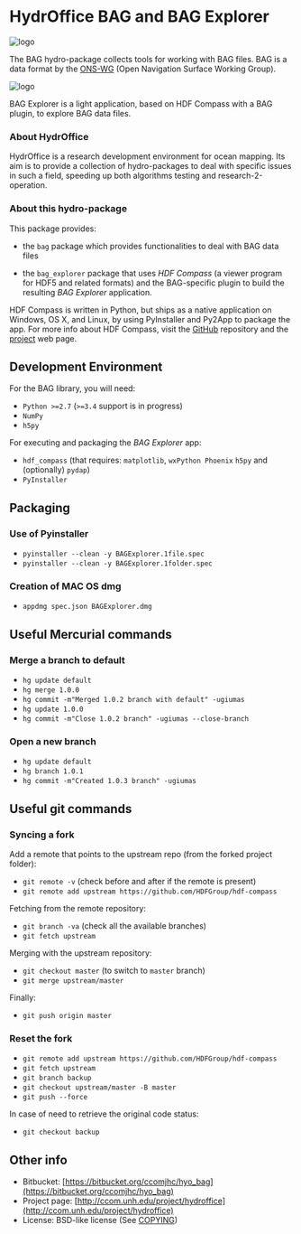 HydrOffice BAG and BAG Explorer
===========

![logo](https://bitbucket.org/ccomjhc/hyo_bag/raw/tip/hydroffice/bag/gui/media/favicon.png)

The BAG hydro-package collects tools for working with BAG files. BAG is a data format by the [ONS-WG](http://www.opennavsurf.org/) (Open Navigation Surface Working Group).

![logo](https://bitbucket.org/ccomjhc/hyo_bag/raw/tip/hydroffice/bag_explorer/media/BAGExplorer_128.png)

BAG Explorer is a light application, based on HDF Compass with a BAG plugin, to explore BAG data files.

### About HydrOffice

HydrOffice is a research development environment for ocean mapping. Its aim is to provide a collection of hydro-packages to deal with specific issues in such a field, speeding up both algorithms testing and research-2-operation.

### About this hydro-package

This package provides:

* the `bag` package which provides functionalities to deal with BAG data files

* the `bag_explorer` package that uses *HDF Compass* (a viewer program for HDF5 and related formats) and the BAG-specific plugin to build the resulting *BAG Explorer* application.  

HDF Compass is written in Python, but ships as a native application on Windows, OS X, and Linux, by using PyInstaller and Py2App to package the app.
For more info about HDF Compass, visit the [GitHub](http://github.com/HDFGroup/hdf-compass) repository and the [project](https://www.hdfgroup.org/projects/compass/) web page.


Development Environment
-----------------------

For the BAG library, you will need:

* `Python >=2.7` (`>=3.4` support is in progress)
* `NumPy`
* `h5py`

For executing and packaging the *BAG Explorer* app:

* `hdf_compass` (that requires: `matplotlib`, `wxPython Phoenix` `h5py` and (optionally) `pydap`)
* `PyInstaller`


Packaging
--------------------

### Use of Pyinstaller

* `pyinstaller --clean -y BAGExplorer.1file.spec`
* `pyinstaller --clean -y BAGExplorer.1folder.spec`

### Creation of MAC OS dmg

* `appdmg spec.json BAGExplorer.dmg`


Useful Mercurial commands
-----------------------

### Merge a branch to default

* `hg update default`
* `hg merge 1.0.0`
* `hg commit -m"Merged 1.0.2 branch with default" -ugiumas`
* `hg update 1.0.0`
* `hg commit -m"Close 1.0.2 branch" -ugiumas --close-branch`

### Open a new branch

* `hg update default`
* `hg branch 1.0.1`
* `hg commit -m"Created 1.0.3 branch" -ugiumas`


Useful git commands
-----------------------

### Syncing a fork

Add a remote that points to the upstream repo (from the forked project folder):

* `git remote -v` (check before and after if the remote is present)
* `git remote add upstream https://github.com/HDFGroup/hdf-compass`

Fetching from the remote repository:

* `git branch -va` (check all the available branches)
* `git fetch upstream`

Merging with the upstream repository:

* `git checkout master` (to switch to `master` branch)
* `git merge upstream/master`

Finally:

* `git push origin master`

### Reset the fork

* `git remote add upstream https://github.com/HDFGroup/hdf-compass`
* `git fetch upstream`
* `git branch backup`
* `git checkout upstream/master -B master`
* `git push --force`

In case of need to retrieve the original code status:

* `git checkout backup`


Other info
----------

* Bitbucket: [https://bitbucket.org/ccomjhc/hyo_bag](https://bitbucket.org/ccomjhc/hyo_bag)
* Project page: [http://ccom.unh.edu/project/hydroffice](http://ccom.unh.edu/project/hydroffice)
* License: BSD-like license (See [COPYING](https://bitbucket.org/ccomjhc/hyo_bag/raw/tip/COPYING.txt))
